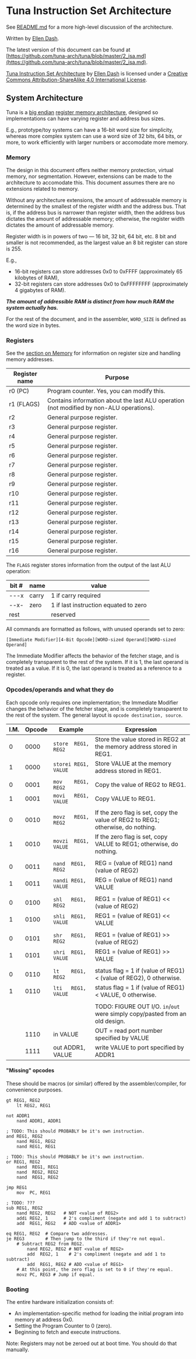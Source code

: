# Tuna Instruction Set Architecture

See [README.md](https://github.com/tuna-arch/tuna/blob/master/README.md)
for a more high-level discussion of the architecture.

Written by [Ellen Dash](https://smallest.dog).

The latest version of this document can be found at [https://github.com/tuna-arch/tuna/blob/master/2_isa.md](https://github.com/tuna-arch/tuna/blob/master/2_isa.md).

[Tuna Instruction Set Architecture](https://github.com/tuna-arch/tuna/blob/master/2_isa.md) by [Ellen Dash](https://smallest.dog) is licensed under a [Creative Commons Attribution-ShareAlike 4.0 International License](http://creativecommons.org/licenses/by-sa/4.0/).

## System Architecture

Tuna is a [big endian](https://en.wikipedia.org/wiki/Endianness#Big) [register memory architecture](https://en.wikipedia.org/wiki/Register_memory_architecture), designed so implementations can have varying register and address bus sizes.

E.g., prototype/toy systems can have a 16-bit word size for simplicity, whereas more complex system can use a word size of 32 bits, 64 bits, or more, to work efficiently with larger numbers or accomodate more memory.

### Memory

The design in this document offers neither memory protection, virtual memory, nor segmentation. However, extensions can be made to the architecture to accomodate this. This document assumes there are no extensions related to memory.

Without any architecture extensions, the amount of addressable memory is determined by the smallest of the register width and the address bus. That is, if the address bus is narrower than register width, then the address bus dictates the amount of addressable memory; otherwise, the register width dictates the amount of addressable memory.

Register width is in powers of two &mdash; 16 bit, 32 bit, 64 bit, etc. 8 bit and smaller is not recommended, as the largest value an 8 bit register can store is 255.

E.g.,

* 16-bit registers can store addresses 0x0 to 0xFFFF (approximately 65 kilobytes of RAM),
* 32-bit registers can store addresses 0x0 to 0xFFFFFFFF (approximately 4 gigabytes of RAM).

**_The amount of addressible RAM is distinct from how much RAM the system actually has._**

For the rest of the document, and in the assembler, `WORD_SIZE` is defined as the word size in bytes.

### Registers

See the [section on Memory](#Memory) for information on register size and handling memory addresses.

| Register name | Purpose                                                                                 |
|---------------|-----------------------------------------------------------------------------------------|
| r0 (PC)       | Program counter. Yes, you can modify this.                                              |
| r1 (FLAGS)    | Contains information about the last ALU operation (not modified by non-ALU operations). |
| r2            | General purpose register.                                                               |
| r3            | General purpose register.                                                               |
| r4            | General purpose register.                                                               |
| r5            | General purpose register.                                                               |
| r6            | General purpose register.                                                               |
| r7            | General purpose register.                                                               |
| r8            | General purpose register.                                                               |
| r9            | General purpose register.                                                               |
| r10           | General purpose register.                                                               |
| r11           | General purpose register.                                                               |
| r12           | General purpose register.                                                               |
| r13           | General purpose register.                                                               |
| r14           | General purpose register.                                                               |
| r15           | General purpose register.                                                               |
| r16           | General purpose register.                                                               |

The `FLAGS` register stores information from the output of the last ALU operation:

| bit # | name   | value                                  |
|-------|--------|----------------------------------------|
| ---x  | carry  | 1 if carry required                    |
| --x-  | zero   | 1 if last instruction equated to zero  |
| rest  |        | reserved                               |


All commands are formatted as follows, with unused operands set to zero:

    [Immediate Modifier][4-Bit Opcode][WORD-sized Operand][WORD-sized Operand]

The Immediate Modifier affects the behavior of the fetcher stage, and is completely transparent to the rest of the system. If it is 1, the last operand is treated as a value. If it is 0, the last operand is treated as a reference to a register.

### Opcodes/operands and what they do

Each opcode only requires one implementation; the Immediate Modifier changes the behavior of the fetcher stage, and is completely transparent to the rest of the system. The general layout is `opcode destination, source`.

| I.M. | Opcode | Example                | Expression                                                             |
|------|--------|------------------------|------------------------------------------------------------------------|
|  0   | 0000   | `store  REG1, REG2   ` | Store the value stored in REG2 at the memory address stored in REG1.   |
|  1   | 0000   | `storei REG1, VALUE  ` | Store VALUE at the memory address stored in REG1.                      |
|||||
|  0   | 0001   | `mov    REG1, REG2   ` | Copy the value of REG2 to REG1.                                        |
|  1   | 0001   | `movi   REG1, VALUE  ` | Copy VALUE to REG1.                                                    |
|||||
|  0   | 0010   | `movz   REG1, REG2   ` | If the zero flag is set, copy the value of REG2 to REG1; otherwise, do nothing. |
|  1   | 0010   | `movzi  REG1, VALUE  ` | If the zero flag is set, copy VALUE to REG1; otherwise, do nothing.             |
|||||
|  0   | 0011   | `nand  REG1, REG2    ` | REG = (value of REG1) nand (value of REG2)                             |
|  1   | 0011   | `nandi REG1, VALUE   ` | REG = (value of REG1) nand VALUE                                       |
|||||
|  0   | 0100   | `shl   REG1, REG2    ` | REG1 = (value of REG1) << (value of REG2)                              |
|  1   | 0100   | `shli  REG1, VALUE   ` | REG1 = (value of REG1) << VALUE                                        |
|||||
|  0   | 0101   | `shr   REG1, REG2    ` | REG1 = (value of REG1) >> (value of REG2)                              |
|  1   | 0101   | `shri  REG1, VALUE   ` | REG1 = (value of REG1) >> VALUE                                        |
|||||
|  0   | 0110   | `lt    REG1, REG2    ` | status flag = 1 if (value of REG1) < (value of REG2), 0 otherwise.     |
|  1   | 0110   | `lti   REG1, VALUE   ` | status flag = 1 if (value of REG1) < VALUE, 0 otherwise.               |
|||||
|||| TODO: FIGURE OUT I/O. `in`/`out` were simply copy/pasted from an old design. |
|      | 1110   | in     VALUE         | OUT = read port number specified by VALUE        |
|      | 1111   | out    ADDR1, VALUE  | write VALUE to port specified by ADDR1           |

#### "Missing" opcodes

These should be macros (or similar) offered by the assembler/compiler, for convenience purposes.

    gt REG1, REG2
        lt REG2, REG1

    not ADDR1
        nand ADDR1, ADDR1

    ; TODO: This should PROBABLY be it's own instruction.
    and REG1, REG2
        nand REG1, REG2
        nand REG1, REG1

    ; TODO: This should PROBABLY be it's own instruction.
    or REG1, REG2
        nand  REG1, REG1
        nand  REG2, REG2
        nand  REG1, REG2

    jmp REG1
        mov  PC, REG1

    ; TODO: ???
    sub REG1, REG2
        nand REG2, REG2   # NOT <value of REG2>
        addi REG2, 1      # 2's compliment (negate and add 1 to subtract)
        add  REG1, REG2   # ADD <value of ADDR1>

    eq REG1, REG2  # Compare two addresses.
    je REG3        # Then jump to the third if they're not equal.
        # Subtract REG2 from REG2.
            nand REG2, REG2 # NOT <value of REG2>
            add  REG2, 1    # 2's compliment (negate and add 1 to subtract)
            add  REG1, REG2 # ADD <value of REG1>
        # At this point, the zero flag is set to 0 if they're equal.
        movz PC, REG3 # Jump if equal.

### Booting

The entire hardware initialization consists of:

* An implementation-specific method for loading the initial program into memory at address 0x0.
* Setting the Program Counter to 0 (zero).
* Beginning to fetch and execute instructions.

Note: Registers may not be zeroed out at boot time. You should do that manually.
